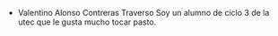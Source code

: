 - Valentino Alonso Contreras Traverso
Soy un alumno de ciclo 3 de la utec que le gusta mucho tocar pasto.
